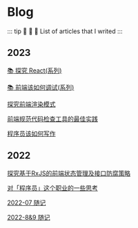 # Blog

::: tip :orange_heart: :yellow_heart: :green_heart:
List of articles that I writed
:::

## 2023
[:books: 探究 React(系列)](./react/index.md)

[:books: 前端该如何调试(系列)](./how-to-debug-in-front-end-development/index.md)

[探究前端渲染模式](5-rendering-modes.md)

[前端规范代码检查工具的最佳实践](fontend-standard-tool-best-practice.md)

[程序员该如何写作](how-to-write-as-a-developer.md)

## 2022

[探究基于RxJS的前端状态管理及接口防腐策略](what-is-rxjs.md)

[对「程序员」这个职业的一些思考](what-should-i-do-to-think-as-a-developer.md)

[2022-07 随记](2022-7-note.md)

[2022-8&9 随记](2022-8&9-note.md)
